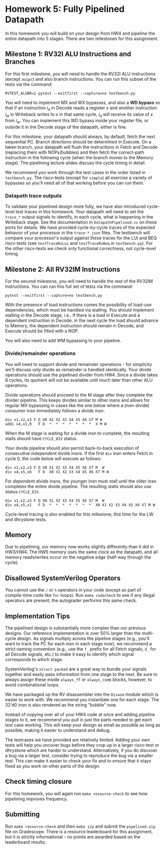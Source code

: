 # Homework 5: Fully Pipelined Datapath

In this homework you will build on your design from HW4 and pipeline the entire datapath into 5 stages. There are two milestones for this assignment.

## Milestone 1: RV32I ALU Instructions and Branches

For this first milestone, you will need to handle the RV32I ALU instructions (except `auipc`) and also branch instructions. You can run this subset of the tests via the command:

```
RVTEST_ALUBR=1 pytest --exitfirst --capture=no testbench.py
```

You will need to implement MX and WX bypasses, and also a **WD bypass** so that if an instruction $i_d$ in Decode reads a register $x$ and another instruction $i_w$ in Writeback writes to $x$ in that same cycle, $i_d$ will receive its value of $x$ from $i_w$. You can implement this WD bypass inside your register file, or outside it in the Decode stage of the datapath, either is fine.

For this milestone, your datapath should always, by default, fetch the next sequential PC. Branch directions should be determined in Execute. On a taken branch, your datapath will flush the instructions in Fetch and Decode (replacing them with NOPs/bubbles) and then fetch the correct-path instruction in the following cycle (when the branch moves to the Memory stage). The pipelining lecture slides discuss the cycle timing in detail.

We recommend you work through the test cases in the order listed in `testbench.py`. The riscv-tests (except for `simple`) all exercise a variety of bypasses so you'll need all of that working before you can run them.

### Datapath trace outputs

To validate your pipelined design more fully, we have also introduced cycle-level test traces in this homework. Your datapath will need to set the `trace_*` output signals to identify, in each cycle, what is happening in the Writeback stage. See the documentation in `DatapathPipelined.sv` on these ports for details. We have provided cycle-by-cycle traces of the expected behavior of your processor in the `trace-*.json` files. The testbench will compare your processor's output against these traces for the LUI and BEQ riscv-tests (see `testTraceRvLui` and `testTraceRvBeq` in `testbench.py`). For the other riscv-tests we check only functional correctness, not cycle-level timing.


## Milestone 2: All RV32IM Instructions

For the second milestone, you will need to handle the rest of the RV32IM instructions. You can run this full set of tests via the command:

```
pytest --exitfirst --capture=no testbench.py
```

With the presence of load instructions comes the possibility of load-use dependencies, which must be handled via stalling. You should implement stalling in the Decode stage, i.e., if there is a load in Execute and a dependent instruction in Decode, in the next cycle the load should advance to Memory, the dependent instruction should remain in Decode, and Execute should be filled with a NOP.

You will also need to add WM bypassing to your pipeline.

### Divide/remainder operations

You will need to support divide and remainder operations - for simplicity we'll discuss only divide as remainder is handled identically. Your divide operations should use the pipelined divider from HW4. Since a divide takes 8 cycles, its quotient will not be available until much later than other ALU operations.

Divide operations should proceed to the M stage after they complete the divider pipeline. This keeps divides similar to other insns and allows for regular MX bypassing in cases like the one below where a (non-divide) consumer insn immediately follows a divide insn:
```
div x1,x2,x3 F D X0 X1 X2 X3 X4 X5 X6 X7 M W
addi x4,x1,0   F D  *  *  *  *  *  *  *  X M W
```

When the M stage is waiting for a divide insn to complete, the resulting stalls should have `CYCLE_DIV` status.

Your divide pipeline should also permit back-to-back execution of consecutive *independent* divide insns. If the first `div` insn enters Fetch in cycle 0, the code below will execute as follows:
```
div x1,x2,x3 F D X0 X1 X2 X3 X4 X5 X6 X7 M  W
div x4,x5,x6   F D  X0 X1 X2 X3 X4 X5 X6 X7 M W
```

For *dependent* divide insns, the younger insn must stall until the older insn completes the entire divide pipeline. The resulting stalls should also use status `CYCLE_DIV`.
```
div x1,x2,x3 F D X0 X1 X2 X3 X4 X5 X6 X7 M  W
div x4,x5,x1   F D  *  *  *  *  *  *  *  X0 X1 X2 X3 X4 X5 X6 X7 M W
```

Cycle-level tracing is also enabled for this milestone, this time for the LW and dhrystone tests.

## Memory

Due to pipelining, our memory now works slightly differently than it did in HW3/HW4. The HW5 memory uses the same clock as the datapath, and all memory reads/writes occur on the negative edge (half-way through the cycle).

## Disallowed SystemVerilog Operators

You cannot use the `/` or `%` operators in your code (except as part of compile-time code like `for` loops). Run `make codecheck` to see if any illegal operators are present; the autograder performs this same check.

## Implementation Tips

The pipelined design is substantially more complex than our previous designs. Our reference implementation is over 50% larger than the multi-cycle design. As signals multiply across the pipeline stages (e.g., you'll want to track the PC for each insn in each stage now), we recommend a strict naming convention (e.g., use the `f_` prefix for all Fetch signals, `d_` for all Decode signals, etc.) to make it easy to identify which signal corresponds to which stage.

SystemVerilog's `struct packed` are a great way to bundle your signals together and easily pass information from one stage to the next. Be sure to always assign these inside `always_ff` or `always_comb` blocks, however, to avoid combinational loops.

We have packaged up the RV disassembler into the `Disasm` module which is easier to work with. We recommend you instantiate one for each stage. The 32'd0 insn is also rendered as the string "bubble" now.

Instead of copying over all of your HW4 code at once and adding pipeline stages to it, we recommend you pull in just the parts needed to get each test case working. This will keep your design as small as possible as long as possible, making it easier to understand and debug.

The testcases we have provided are relatively limited. Adding your own tests will help you uncover bugs before they crop up in a larger riscv-test or dhrystone which are harder to understand. Alternatively, if you do discover a bug via a larger test, consider trying to reproduce the bug via a smaller test. This can make it easier to check your fix and to ensure that it stays fixed as you work on other parts of the design.

## Check timing closure

For this homework, you will again run `make resource-check` to see how pipelining improves frequency.

## Submitting

Run `make resource-check` and then `make zip` and submit the `pipelined.zip` file on Gradescope. There is a resource leaderboard for this assignment, but it is strictly informational - no points are awarded based on the leaderboard results.
